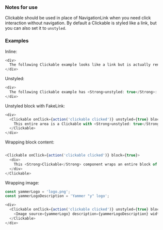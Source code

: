 ### Notes for use

Clickable should be used in place of NavigationLink when you need click interaction without navigation. By default a Clickable is styled like a link, but you can also set it to `unstyled`.


### Examples

Inline:

```js { "props": { "data-description": "inline", "data-action-states": "[{\"action\":\"none\"},{\"action\":\"hover\",\"selector\":\".y-clickable\"}]" } }
<div>
  The following Clickable example looks like a link but is actually rendered as a button: <Clickable onClick={action('clickable clicked')}>Click me</Clickable>
</div>
```

Unstyled:

```js { "props": { "data-description": "unstyled", "data-action-states": "[{\"action\":\"none\"},{\"action\":\"hover\",\"selector\":\".y-clickable\"}]" } }
<div>
  The following Clickable example has <Strong>unstyled: true</Strong>: <Clickable onClick={action('clickable clicked')} unstyled={true}>Click me</Clickable>
</div>
```

Unstyled block with FakeLink:

```js { "props": { "data-description": "unstyled block with fakelink", "data-action-states": "[{\"action\":\"none\"},{\"action\":\"hover\",\"selector\":\".y-clickable\"}]" } }
<div>
  <Clickable onClick={action('clickable clicked')} unstyled={true} block={true}>
    This entire area is a Clickable with <Strong>unstyled: true</Strong> and <Strong>block: true</Strong>. Here is a nested <FakeLink>FakeLink component</FakeLink>, which looks like a link and shows link hoverstate when any part of the Clickable is hovered. This can work with <FakeLink>multiple nested FakeLinks</FakeLink>.
  </Clickable>
</div>
```

Wrapping block content:

```js { "props": { "data-description": "wrapping block", "data-action-states": "[{\"action\":\"none\"},{\"action\":\"hover\",\"selector\":\".y-clickable\"}]" } }

<Clickable onClick={action('clickable clicked')} block={true}>
  <div>
    This <Strong>Clickable</Strong> component wraps an entire block of text. By default all text content within a <Strong>Clickable</Strong> tag will be styled like a link.
  </div>
</Clickable>
```

Wrapping image:

```js { "props": { "data-description": "wrapping image", "data-action-states": "[{\"action\":\"none\"},{\"action\":\"hover\",\"selector\":\".y-clickable\"}]" } }
const yammerLogo = 'logo.png';
const yammerLogoDescription = 'Yammer "y" logo';

<div>
  <Clickable onClick={action('clickable clicked')} unstyled={true} block={true}>
    <Image source={yammerLogo} description={yammerLogoDescription} width={320} height={240} block={true}/>
  </Clickable>
</div>
```
